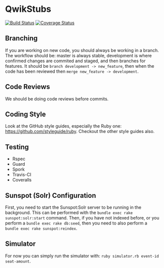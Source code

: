 # QwikStubs 
[![Build Status](https://secure.travis-ci.org/TheConstructors/QwikStubs.png)](http://travis-ci.org/TheConstructors/QwikStubs)
[![Coverage Status](https://coveralls.io/repos/TheConstructors/QwikStubs/badge.png?branch=master)](https://coveralls.io/r/TheConstructors/QwikStubs)

## Branching 
If you are working on new code, you should always be working in a branch. The workflow should be: master is always stable,
development is where confirmed changes are commited and staged, and then branches for features. It should be 
`branch development -> new_feature`, then when the code has been reviewed then `merge new_feature -> development`.

## Code Reviews
We should be doing code reviews before commits. 

## Coding Style 
Look at the GitHub style guides, especially the Ruby one: https://github.com/styleguide/ruby. Checkout the other 
style guides also.

## Testing
* Rspec
* Guard
* Spork
* Travis-CI
* Coveralls

## Sunspot (Solr) Configuration
First, you need to start the Sunspot:Solr server to be running in the background. 
This can be performed with the ```bundle exec rake sunspot:solr:start``` command. 
Then, if you have not indexed before, or you perform a ```bundle exec rake db:seed```, 
then you need to also perform a ```bundle exec rake sunspot:reindex```.

## Simulator 
For now you can simply run the simulator with: `ruby simulator.rb event-id seat-amount`.

